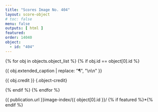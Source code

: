 ```yaml
---
title: "Scores Image No. 404"
layout: score-object
# toc: false
menu: false
outputs: [ html ]
featured: 
order: 14040
object:
  - id: "404"
---
```


{% for obj in objects.object_list %}
{% if obj.id == object[0].id %}

{{ obj.extended_caption | replace: "¶", "\n\n" }}

{{ obj.credit }} {.object-credit}

{% endif %}
{% endfor %}

<div class="object-credit object-url is-print-only">

{{ publication.url }}image-index/{{ object[0].id }}/ {% if featured %}*{% endif %}

</div>

